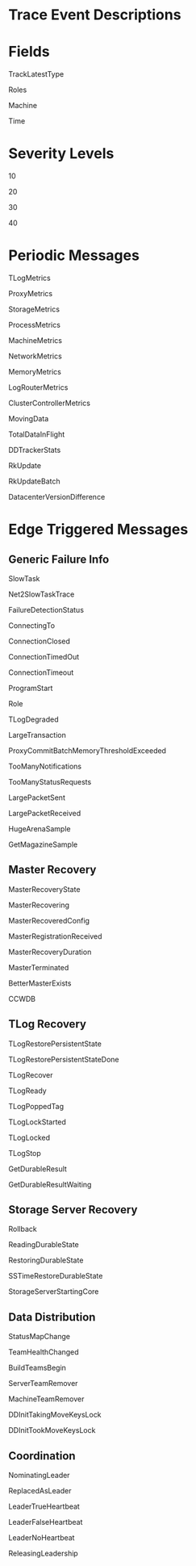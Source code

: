 # Trace Event Descriptions

# Fields

TrackLatestType

Roles

Machine

Time

# Severity Levels

10

20

30

40

# Periodic Messages

TLogMetrics

ProxyMetrics

StorageMetrics

ProcessMetrics

MachineMetrics

NetworkMetrics

MemoryMetrics

LogRouterMetrics

ClusterControllerMetrics

MovingData

TotalDataInFlight

DDTrackerStats

RkUpdate

RkUpdateBatch

DatacenterVersionDifference

# Edge Triggered Messages

## Generic Failure Info

SlowTask

Net2SlowTaskTrace

FailureDetectionStatus

ConnectingTo

ConnectionClosed

ConnectionTimedOut

ConnectionTimeout

ProgramStart

Role

TLogDegraded

LargeTransaction

ProxyCommitBatchMemoryThresholdExceeded

TooManyNotifications

TooManyStatusRequests

LargePacketSent

LargePacketReceived

HugeArenaSample

GetMagazineSample

## Master Recovery

MasterRecoveryState

MasterRecovering

MasterRecoveredConfig

MasterRegistrationReceived

MasterRecoveryDuration

MasterTerminated

BetterMasterExists

CCWDB

## TLog Recovery

TLogRestorePersistentState

TLogRestorePersistentStateDone

TLogRecover

TLogReady

TLogPoppedTag

TLogLockStarted

TLogLocked

TLogStop

GetDurableResult

GetDurableResultWaiting

## Storage Server Recovery

Rollback

ReadingDurableState

RestoringDurableState

SSTimeRestoreDurableState

StorageServerStartingCore

## Data Distribution

StatusMapChange

TeamHealthChanged

BuildTeamsBegin

ServerTeamRemover

MachineTeamRemover

DDInitTakingMoveKeysLock

DDInitTookMoveKeysLock

## Coordination

NominatingLeader

ReplacedAsLeader

LeaderTrueHeartbeat

LeaderFalseHeartbeat

LeaderNoHeartbeat

ReleasingLeadership